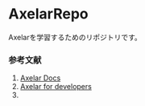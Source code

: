 # AxelarRepo
Axelarを学習するためのリポジトリです。

### 参考文献
1. [Axelar Docs](https://axelar.network/developers)
2. [Axelar for developers](https://docs.axelar.dev/dev/intro)
3. 
